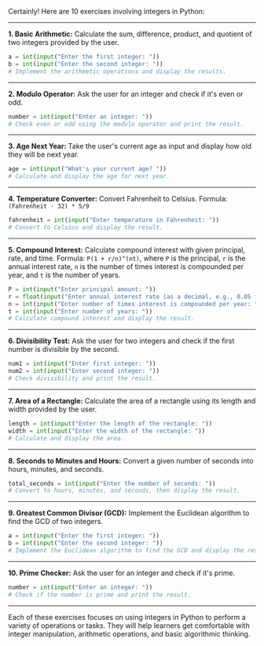 Certainly! Here are 10 exercises involving integers in Python:

---

**1. Basic Arithmetic:**
   Calculate the sum, difference, product, and quotient of two integers provided by the user.
   
   ```python
   a = int(input("Enter the first integer: "))
   b = int(input("Enter the second integer: "))
   # Implement the arithmetic operations and display the results.
   ```

---

**2. Modulo Operator:**
   Ask the user for an integer and check if it's even or odd.
   
   ```python
   number = int(input("Enter an integer: "))
   # Check even or odd using the modulo operator and print the result.
   ```

---

**3. Age Next Year:**
   Take the user's current age as input and display how old they will be next year.
   
   ```python
   age = int(input("What's your current age? "))
   # Calculate and display the age for next year.
   ```

---

**4. Temperature Converter:**
   Convert Fahrenheit to Celsius. Formula: `(Fahrenheit - 32) * 5/9`
   
   ```python
   fahrenheit = int(input("Enter temperature in Fahrenheit: "))
   # Convert to Celsius and display the result.
   ```

---

**5. Compound Interest:**
   Calculate compound interest with given principal, rate, and time. Formula: `P(1 + r/n)^(nt)`, where `P` is the principal, `r` is the annual interest rate, `n` is the number of times interest is compounded per year, and `t` is the number of years.

   ```python
   P = int(input("Enter principal amount: "))
   r = float(input("Enter annual interest rate (as a decimal, e.g., 0.05 for 5%): "))
   n = int(input("Enter number of times interest is compounded per year: "))
   t = int(input("Enter number of years: "))
   # Calculate compound interest and display the result.
   ```

---

**6. Divisibility Test:**
   Ask the user for two integers and check if the first number is divisible by the second.
   
   ```python
   num1 = int(input("Enter first integer: "))
   num2 = int(input("Enter second integer: "))
   # Check divisibility and print the result.
   ```

---

**7. Area of a Rectangle:**
   Calculate the area of a rectangle using its length and width provided by the user.
   
   ```python
   length = int(input("Enter the length of the rectangle: "))
   width = int(input("Enter the width of the rectangle: "))
   # Calculate and display the area.
   ```

---

**8. Seconds to Minutes and Hours:**
   Convert a given number of seconds into hours, minutes, and seconds.
   
   ```python
   total_seconds = int(input("Enter the number of seconds: "))
   # Convert to hours, minutes, and seconds, then display the result.
   ```

---

**9. Greatest Common Divisor (GCD):**
   Implement the Euclidean algorithm to find the GCD of two integers.
   
   ```python
   a = int(input("Enter the first integer: "))
   b = int(input("Enter the second integer: "))
   # Implement the Euclidean algorithm to find the GCD and display the result.
   ```

---

**10. Prime Checker:**
   Ask the user for an integer and check if it's prime.
   
   ```python
   number = int(input("Enter an integer: "))
   # Check if the number is prime and print the result.
   ```

---

Each of these exercises focuses on using integers in Python to perform a variety of operations or tasks. They will help learners get comfortable with integer manipulation, arithmetic operations, and basic algorithmic thinking.